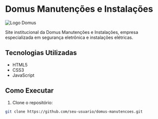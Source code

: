 # Domus Manutenções e Instalações

![Logo Domus](assets/images/logo.png.jpeg)

Site institucional da Domus Manutenções e Instalações, empresa especializada em segurança eletrônica e instalações elétricas.

## Tecnologias Utilizadas
- HTML5
- CSS3
- JavaScript

## Como Executar
1. Clone o repositório:
```bash
git clone https://github.com/seu-usuario/domus-manutencoes.git